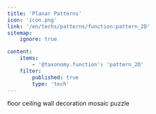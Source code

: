 ```yaml
---
title: 'Planar Patterns'
icon: 'icon.png'
link: '/en/techs/patterns/function:pattern_2D'
sitemap:
    ignore: true

content:
    items: 
        - '@taxonomy.function': 'pattern_2D'
    filter:
        published: true
        type: 'tech' 
---
```

floor
ceiling
wall
decoration
mosaic
puzzle